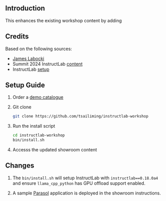 ## Introduction

This enhances the existing workshop content by adding 

## Credits

Based on the following sources:
* [James Labocki](https://github.com/jameslabocki/ilabdemo/blob/main/install.sh)
* Summit 2024 InstructLab [content](https://github.com/rhpds/showroom_instructlab_summit2024/tree/main)
* InstructLab [setup](https://github.com/redhat-cop/agnosticd/tree/development/ansible/roles/ai_setup_ilab)

## Setup Guide

1. Order a [demo catalogue](https://demo.redhat.com/catalog?item=babylon-catalog-prod/rhdp.instructlab-rhel.prod&utm_source=webapp&utm_medium=share-link)
2. Git clone 

    ```bash
    git clone https://github.com/tsailiming/instructlab-workshop
    ```

3. Run the install script

    ```bash
    cd instructlab-workshop
    bin/install.sh
    ```
    
4. Accesss the updated showroom content

## Changes

1. The `bin/install.sh` will setup InstructLab with `instructlab==0.18.0a4` and ensure `llama_cpp_python` has GPU offload support enabled. 

2. A sample [Parasol](https://github.com/rh-rad-ai-roadshow/parasol-insurance.git) application is deployed in the showroom instructions.
